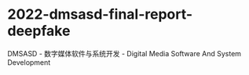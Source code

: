 # 2022-dmsasd-final-report-deepfake

DMSASD - 数字媒体软件与系统开发 - Digital Media Software And System Development